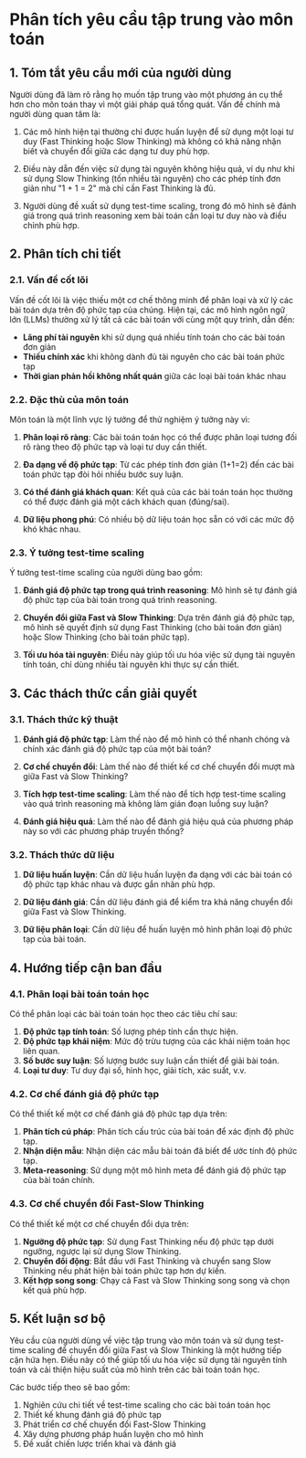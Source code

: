 # Phân tích yêu cầu tập trung vào môn toán

## 1. Tóm tắt yêu cầu mới của người dùng

Người dùng đã làm rõ rằng họ muốn tập trung vào một phương án cụ thể hơn cho môn toán thay vì một giải pháp quá tổng quát. Vấn đề chính mà người dùng quan tâm là:

1. Các mô hình hiện tại thường chỉ được huấn luyện để sử dụng một loại tư duy (Fast Thinking hoặc Slow Thinking) mà không có khả năng nhận biết và chuyển đổi giữa các dạng tư duy phù hợp.

2. Điều này dẫn đến việc sử dụng tài nguyên không hiệu quả, ví dụ như khi sử dụng Slow Thinking (tốn nhiều tài nguyên) cho các phép tính đơn giản như "1 + 1 = 2" mà chỉ cần Fast Thinking là đủ.

3. Người dùng đề xuất sử dụng test-time scaling, trong đó mô hình sẽ đánh giá trong quá trình reasoning xem bài toán cần loại tư duy nào và điều chỉnh phù hợp.

## 2. Phân tích chi tiết

### 2.1. Vấn đề cốt lõi

Vấn đề cốt lõi là việc thiếu một cơ chế thông minh để phân loại và xử lý các bài toán dựa trên độ phức tạp của chúng. Hiện tại, các mô hình ngôn ngữ lớn (LLMs) thường xử lý tất cả các bài toán với cùng một quy trình, dẫn đến:

- **Lãng phí tài nguyên** khi sử dụng quá nhiều tính toán cho các bài toán đơn giản
- **Thiếu chính xác** khi không dành đủ tài nguyên cho các bài toán phức tạp
- **Thời gian phản hồi không nhất quán** giữa các loại bài toán khác nhau

### 2.2. Đặc thù của môn toán

Môn toán là một lĩnh vực lý tưởng để thử nghiệm ý tưởng này vì:

1. **Phân loại rõ ràng**: Các bài toán toán học có thể được phân loại tương đối rõ ràng theo độ phức tạp và loại tư duy cần thiết.

2. **Đa dạng về độ phức tạp**: Từ các phép tính đơn giản (1+1=2) đến các bài toán phức tạp đòi hỏi nhiều bước suy luận.

3. **Có thể đánh giá khách quan**: Kết quả của các bài toán toán học thường có thể được đánh giá một cách khách quan (đúng/sai).

4. **Dữ liệu phong phú**: Có nhiều bộ dữ liệu toán học sẵn có với các mức độ khó khác nhau.

### 2.3. Ý tưởng test-time scaling

Ý tưởng test-time scaling của người dùng bao gồm:

1. **Đánh giá độ phức tạp trong quá trình reasoning**: Mô hình sẽ tự đánh giá độ phức tạp của bài toán trong quá trình reasoning.

2. **Chuyển đổi giữa Fast và Slow Thinking**: Dựa trên đánh giá độ phức tạp, mô hình sẽ quyết định sử dụng Fast Thinking (cho bài toán đơn giản) hoặc Slow Thinking (cho bài toán phức tạp).

3. **Tối ưu hóa tài nguyên**: Điều này giúp tối ưu hóa việc sử dụng tài nguyên tính toán, chỉ dùng nhiều tài nguyên khi thực sự cần thiết.

## 3. Các thách thức cần giải quyết

### 3.1. Thách thức kỹ thuật

1. **Đánh giá độ phức tạp**: Làm thế nào để mô hình có thể nhanh chóng và chính xác đánh giá độ phức tạp của một bài toán?

2. **Cơ chế chuyển đổi**: Làm thế nào để thiết kế cơ chế chuyển đổi mượt mà giữa Fast và Slow Thinking?

3. **Tích hợp test-time scaling**: Làm thế nào để tích hợp test-time scaling vào quá trình reasoning mà không làm gián đoạn luồng suy luận?

4. **Đánh giá hiệu quả**: Làm thế nào để đánh giá hiệu quả của phương pháp này so với các phương pháp truyền thống?

### 3.2. Thách thức dữ liệu

1. **Dữ liệu huấn luyện**: Cần dữ liệu huấn luyện đa dạng với các bài toán có độ phức tạp khác nhau và được gắn nhãn phù hợp.

2. **Dữ liệu đánh giá**: Cần dữ liệu đánh giá để kiểm tra khả năng chuyển đổi giữa Fast và Slow Thinking.

3. **Dữ liệu phân loại**: Cần dữ liệu để huấn luyện mô hình phân loại độ phức tạp của bài toán.

## 4. Hướng tiếp cận ban đầu

### 4.1. Phân loại bài toán toán học

Có thể phân loại các bài toán toán học theo các tiêu chí sau:

1. **Độ phức tạp tính toán**: Số lượng phép tính cần thực hiện.
2. **Độ phức tạp khái niệm**: Mức độ trừu tượng của các khái niệm toán học liên quan.
3. **Số bước suy luận**: Số lượng bước suy luận cần thiết để giải bài toán.
4. **Loại tư duy**: Tư duy đại số, hình học, giải tích, xác suất, v.v.

### 4.2. Cơ chế đánh giá độ phức tạp

Có thể thiết kế một cơ chế đánh giá độ phức tạp dựa trên:

1. **Phân tích cú pháp**: Phân tích cấu trúc của bài toán để xác định độ phức tạp.
2. **Nhận diện mẫu**: Nhận diện các mẫu bài toán đã biết để ước tính độ phức tạp.
3. **Meta-reasoning**: Sử dụng một mô hình meta để đánh giá độ phức tạp của bài toán chính.

### 4.3. Cơ chế chuyển đổi Fast-Slow Thinking

Có thể thiết kế một cơ chế chuyển đổi dựa trên:

1. **Ngưỡng độ phức tạp**: Sử dụng Fast Thinking nếu độ phức tạp dưới ngưỡng, ngược lại sử dụng Slow Thinking.
2. **Chuyển đổi động**: Bắt đầu với Fast Thinking và chuyển sang Slow Thinking nếu phát hiện bài toán phức tạp hơn dự kiến.
3. **Kết hợp song song**: Chạy cả Fast và Slow Thinking song song và chọn kết quả phù hợp.

## 5. Kết luận sơ bộ

Yêu cầu của người dùng về việc tập trung vào môn toán và sử dụng test-time scaling để chuyển đổi giữa Fast và Slow Thinking là một hướng tiếp cận hứa hẹn. Điều này có thể giúp tối ưu hóa việc sử dụng tài nguyên tính toán và cải thiện hiệu suất của mô hình trên các bài toán toán học.

Các bước tiếp theo sẽ bao gồm:
1. Nghiên cứu chi tiết về test-time scaling cho các bài toán toán học
2. Thiết kế khung đánh giá độ phức tạp
3. Phát triển cơ chế chuyển đổi Fast-Slow Thinking
4. Xây dựng phương pháp huấn luyện cho mô hình
5. Đề xuất chiến lược triển khai và đánh giá
